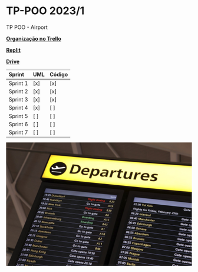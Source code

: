 # TP-POO 2023/1
TP POO - Airport

[**Organização no Trello**](https://trello.com/b/Ri7DyeY9)

[**Replit**](https://replit.com/@BrunoAndrade16/TP-POOv3)

[**Drive**](https://drive.google.com/drive/folders/1OyKv0t9aO8CrgJgJTcrSzXeGeKGXwjNg)

Sprint | UML | Código 
:------------ | :-------------| :-------------
Sprint 1 |  [x]  |   [x]   
Sprint 2 |  [x]  |   [x]  
Sprint 3 |  [x]  |   [x]   
Sprint 4 |  [x]  |   [ ]   
Sprint 5 |  [ ]  |   [ ]   
Sprint 6 |  [ ]  |   [ ]  
Sprint 7 |  [ ]  |   [ ]  


![title](img/Airport.jpeg)
